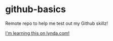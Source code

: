 # github-basics
Remote repo to help me test out my Github skillz!

[I'm learning this on lynda.com!](http://www/lynda.com)
